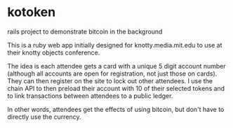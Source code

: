 # kotoken
rails project to demonstrate bitcoin in the background

This is a ruby web app initially designed for knotty.media.mit.edu to use at their knotty objects conference.

The idea is each attendee gets a card with a unique 5 digit account number (although all accounts are open for registration, not just those on cards). They can then register on the site to lock out other attendees. I use the chain API to then preload their account with 10 of their selected tokens and to link transactions between attendees to a public ledger. 

In other words, attendees get the effects of using bitcoin, but don't have to directly use the currency.
